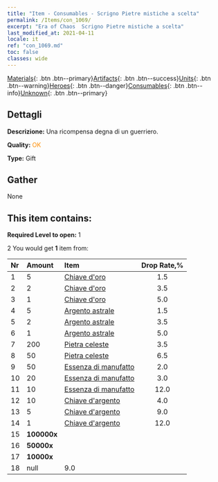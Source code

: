 ```yaml
---
title: "Item - Consumables - Scrigno Pietre mistiche a scelta"
permalink: /Items/con_1069/
excerpt: "Era of Chaos  Scrigno Pietre mistiche a scelta"
last_modified_at: 2021-04-11
locale: it
ref: "con_1069.md"
toc: false
classes: wide
---
```

 [Materials](/it/Items/){: .btn .btn--primary}[Artifacts](/it/Items/Artifacts/){: .btn .btn--success}[Units](/it/Items/Units/){: .btn .btn--warning}[Heroes](/it/Items/Heroes/){: .btn .btn--danger}[Consumables](/it/Items/Consumables/){: .btn .btn--info}[Unknown](/it/Items/Unknown/){: .btn .btn--primary}

## Dettagli
 **Descrizione:** Una ricompensa degna di un guerriero.

 **Quality:** <span style="color: #FF8C00">OK</span>

 **Type:** Gift

## Gather

  None

## This item contains:

 **Required Level to open:** 1

 2 You would get **1** item  from:

  | Nr | Amount |     Item    | Drop Rate,% |
  |:---|:-------|:------------|:---------:|
  | 1 | 5 | [Chiave d'oro](/it/Items/con_783/) | 1.5 | 
  | 2 | 2 | [Chiave d'oro](/it/Items/con_783/) | 3.5 | 
  | 3 | 1 | [Chiave d'oro](/it/Items/con_783/) | 5.0 | 
  | 4 | 5 | [Argento astrale](/it/Items/con_969/) | 1.5 | 
  | 5 | 2 | [Argento astrale](/it/Items/con_969/) | 3.5 | 
  | 6 | 1 | [Argento astrale](/it/Items/con_969/) | 5.0 | 
  | 7 | 200 | [Pietra celeste](/it/Items/art_188/) | 3.5 | 
  | 8 | 50 | [Pietra celeste](/it/Items/art_188/) | 6.5 | 
  | 9 | 50 | [Essenza di manufatto](/it/Items/con_761/) | 2.0 | 
  | 10 | 20 | [Essenza di manufatto](/it/Items/con_761/) | 3.0 | 
  | 11 | 10 | [Essenza di manufatto](/it/Items/con_761/) | 12.0 | 
  | 12 | 10 | [Chiave d'argento](/it/Items/con_693/) | 4.0 | 
  | 13 | 5 | [Chiave d'argento](/it/Items/con_693/) | 9.0 | 
  | 14 | 1 | [Chiave d'argento](/it/Items/con_693/) | 12.0 | 
  | 15 |  **100000x** | <i class="fas fa-coins"/> |  | 3.0 | 
  | 16 |  **50000x** | <i class="fas fa-coins"/> |  | 7.0 | 
  | 17 |  **10000x** | <i class="fas fa-coins"/> |  | 9.0 | 
  | 18 | null | 9.0 | 
